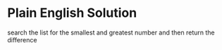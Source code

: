# Plain English Solution
search the list for the smallest and greatest number and then return the difference